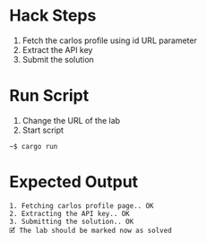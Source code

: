 # Hack Steps

1. Fetch the carlos profile using id URL parameter
2. Extract the API key
3. Submit the solution

# Run Script

1. Change the URL of the lab
2. Start script

```
~$ cargo run
```

# Expected Output

```
1. Fetching carlos profile page.. OK
2. Extracting the API key.. OK
3. Submitting the solution.. OK
🗹 The lab should be marked now as solved
```
